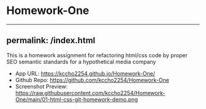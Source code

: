 # Homework-One
---
permalink: /index.html
---
<p>This is a homework assignment for refactoring html/css code by proper SEO semantic standards for a hypothetical media company</p>

* App URL: https://kccho2254.github.io/Homework-One/
* Github Repo: https://github.com/kccho2254/Homework-One
* Screenshot Preview: https://raw.githubusercontent.com/kccho2254/Homework-One/main/01-html-css-git-homework-demo.png

